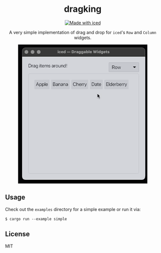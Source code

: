<div align="center">

# dragking

[![Made with iced](https://iced.rs/badge.svg)](https://github.com/iced-rs/iced)

A very simple implementation of drag and drop for `iced`'s `Row` and `Column` widgets.

<img src="./dragking.gif" alt="Demo">

</div>

## Usage

Check out the `examples` directory for a simple example or run it via:

```
$ cargo run --example simple
```

## License

MIT